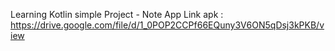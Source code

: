 Learning Kotlin simple Project - Note App
Link apk : https://drive.google.com/file/d/1_0POP2CCPf66EQuny3V6ON5qDsj3kPKB/view

